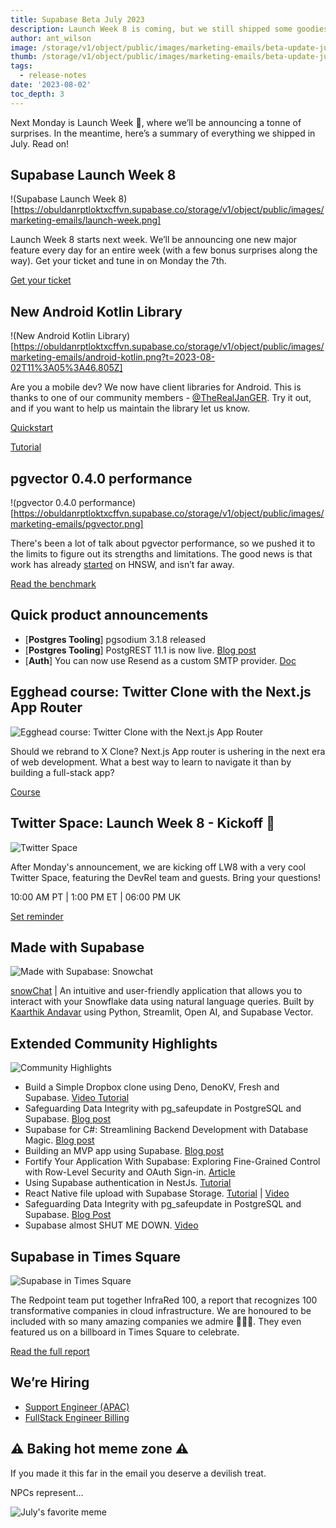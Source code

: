 ```yaml
---
title: Supabase Beta July 2023
description: Launch Week 8 is coming, but we still shipped some goodies during July!
author: ant_wilson
image: /storage/v1/object/public/images/marketing-emails/beta-update-july.png
thumb: /storage/v1/object/public/images/marketing-emails/beta-update-july.png
tags:
  - release-notes
date: '2023-08-02'
toc_depth: 3
---
```


Next Monday is Launch Week 🎱, where we’ll be announcing a tonne of surprises. In the meantime, here’s a summary of everything we shipped in July. Read on!

## Supabase Launch Week 8

!(Supabase Launch Week 8)[https://obuldanrptloktxcffvn.supabase.co/storage/v1/object/public/images/marketing-emails/launch-week.png]

Launch Week 8 starts next week. We’ll be announcing one new major feature every day for an entire week (with a few bonus surprises along the way). Get your ticket and tune in on Monday the 7th.

[Get your ticket](https://supabase.com/launch-week)

## New Android Kotlin Library

!(New Android Kotlin Library)[https://obuldanrptloktxcffvn.supabase.co/storage/v1/object/public/images/marketing-emails/android-kotlin.png?t=2023-08-02T11%3A05%3A46.805Z]

Are you a mobile dev? We now have client libraries for Android. This is thanks to one of our community members - [@TheRealJanGER](https://twitter.com/TheRealJanGER). Try it out, and if you want to help us maintain the library let us know.

[Quickstart](https://supabase.com/docs/guides/getting-started/quickstarts/kotlin)

[Tutorial](https://supabase.com/docs/guides/getting-started/tutorials/with-kotlin)

## pgvector 0.4.0 performance

!(pgvector 0.4.0 performance)[https://obuldanrptloktxcffvn.supabase.co/storage/v1/object/public/images/marketing-emails/pgvector.png]

There's been a lot of talk about pgvector performance, so we pushed it to the limits to figure out its strengths and limitations. The good news is that work has already [started](https://github.com/pgvector/pgvector/tree/hnsw) on HNSW, and isn’t far away.

[Read the benchmark](https://supabase.com/blog/pgvector-performance)

## Quick product announcements

- [**Postgres Tooling**] pgsodium 3.1.8 released
- [**Postgres Tooling**] PostgREST 11.1 is now live. [Blog post](https://supabase.com/blog/postgrest-11-1-release)
- [**Auth**] You can now use Resend as a custom SMTP provider. [Doc](https://www.notion.so/Clicking-on-https-supabase-com-docs-reference-dart-functions-invoke-redirects-to-https-supabase--fb705ffc7cbb41fd98b31ab9c8772019?pvs=21)

## Egghead course: Twitter Clone with the Next.js App Router

![Egghead course: Twitter Clone with the Next.js App Router](https://obuldanrptloktxcffvn.supabase.co/storage/v1/object/public/images/marketing-emails/egghead-course.png?t=2023-08-02T10%3A55%3A17.908Z)

Should we rebrand to X Clone? Next.js App router is ushering in the next era of web development. What a best way to learn to navigate it than by building a full-stack app?

[Course](https://egghead.io/courses/build-a-twitter-clone-with-the-next-js-app-router-and-supabase-19bebadb)

## Twitter Space: Launch Week 8 - Kickoff 🏈

![Twitter Space](https://obuldanrptloktxcffvn.supabase.co/storage/v1/object/public/images/marketing-emails/twitter-space.png?t=2023-08-02T11%3A05%3A03.838Z)

After Monday's announcement, we are kicking off LW8 with a very cool Twitter Space, featuring the DevRel team and guests. Bring your questions!

10:00 AM PT | 1:00 PM ET | 06:00 PM UK

[Set reminder](https://twitter.com/i/spaces/1DXGyvjkeEeJM)

## Made with Supabase

![Made with Supabase: Snowchat](https://obuldanrptloktxcffvn.supabase.co/storage/v1/object/public/images/marketing-emails/snowchat.png)

[snowChat](https://snowchat.streamlit.app/) | An intuitive and user-friendly application that allows you to interact with your Snowflake data using natural language queries. Built by [Kaarthik Andavar](https://twitter.com/kaarthikcodes) using Python, Streamlit, Open AI, and Supabase Vector.

## Extended Community Highlights

![Community Highlights](https://obuldanrptloktxcffvn.supabase.co/storage/v1/object/public/images/marketing-emails/community-highlights.png)

- Build a Simple Dropbox clone using Deno, DenoKV, Fresh and Supabase. [Video Tutorial](https://www.youtube.com/watch?v=_WerF8YMqks)
- Safeguarding Data Integrity with pg_safeupdate in PostgreSQL and Supabase. [Blog post](https://www.notion.so/809925346af243b3a4ede8774e71472c?pvs=21)
- Supabase for C#: Streamlining Backend Development with Database Magic. [Blog post](https://themurph.hashnode.dev/supabase-csharp)
- Building an MVP app using Supabase. [Blog post](https://www.antstack.com/blog/building-an-mvp-app-using-supabase/)
- Fortify Your Application With Supabase: Exploring Fine-Grained Control with Row-Level Security and OAuth Sign-in. [Article](https://techconative.com/blog/supabase-rls-security-oauth-authentication/)
- Using Supabase authentication in NestJs. [Tutorial](https://blog.iamstarcode.com/using-supabase-authentication-in-nestjs)
- React Native file upload with Supabase Storage. [Tutorial](https://supabase.com/blog/react-native-storage) | [Video](https://www.youtube.com/watch?v=am6w5zEDk_g)
- Safeguarding Data Integrity with pg_safeupdate in PostgreSQL and Supabase. [Blog Post](https://blog.mansueli.com/safeguarding-data-integrity-with-pg-safeupdate-in-postgresql-and-supabase)
- Supabase almost SHUT ME DOWN. [Video](https://www.youtube.com/watch?v=2WHTZa4ENfc)

## Supabase in Times Square

![Supabase in Times Square](https://obuldanrptloktxcffvn.supabase.co/storage/v1/object/public/images/marketing-emails/times-sq.png?t=2023-08-02T11%3A04%3A14.458Z)

The Redpoint team put together InfraRed 100, a report that recognizes 100 transformative companies in cloud infrastructure. We are honoured to be included with so many amazing companies we admire 🙇🏻‍♂️. They even featured us on a billboard in Times Square to celebrate.

[Read the full report](https://www.redpoint.com/infrared/100/)

## We’re Hiring

- [Support Engineer (APAC)](https://boards.greenhouse.io/supabase/jobs/4934378004)
- [FullStack Engineer Billing](https://www.notion.so/Beta-Update-July-Monday-31st-10386eba40934ea597ee5e5b1b81574e?pvs=21)

## ⚠️ Baking hot meme zone ⚠️

If you made it this far in the email you deserve a devilish treat.

NPCs represent…

![July's favorite meme](https://obuldanrptloktxcffvn.supabase.co/storage/v1/object/public/images/marketing-emails/supabase-meme.png)

